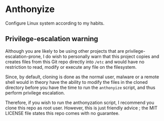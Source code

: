 # Anthonyize
Configure Linux system according to my habits.

## Privilege-escalation warning

Although you are likely to be using other projects that are privilege-escalation-prone, I do wish to personally warn that this project copies and creates files from this Git repo directly into `/etc` and would have no restriction to read, modify or execute any file on the filesystem. 

Since, by default, cloning is done as the normal user, malware or a remote shell would in theory have the ability to modify the files in the cloned directory before you have the time to run the `anthonyize` script, and thus perform privilege escalation.

Therefore, if you wish to run the anthonyzation script, I recommend you clone this repo as root user. However, this is just friendly advice ; the MIT LICENSE file states this repo comes with no guarantee.
